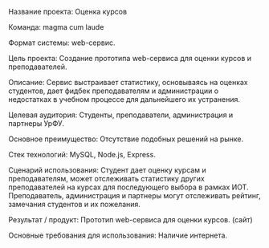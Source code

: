 Название проекта:
	Оценка курсов

Команда:
	magma cum laude

Формат системы:
	web-сервис.

Цель проекта:
	Создание прототипа web-сервиса для оценки курсов и преподавателей.

Описание:
	Сервис выстраивает статистику, основываясь на оценках студентов, дает фидбек преподавателям и администрации о недостатках в учебном процессе для дальнейшего их устранения.

Целевая аудитория:
	Студенты, преподаватели, администрация и партнеры УрФУ.

Основное преимущество:
	Отсутствие подобных решений на рынке.

Стек технологий: 
	MySQL, Node.js, Express.

Сценарий использования:
	Студент дает оценку курсам и преподавателям, может отслеживать статистику других преподавателей на курсах для последующего выбора в рамках ИОТ.
	Преподаватель, администрация и партнеры могут отслеживать рейтинг, замечания студентов и их пожелания.

Результат / продукт:
	Прототип web-сервиса для оценки курсов. (сайт)

Основные требования для использования:
	Наличие интернета.